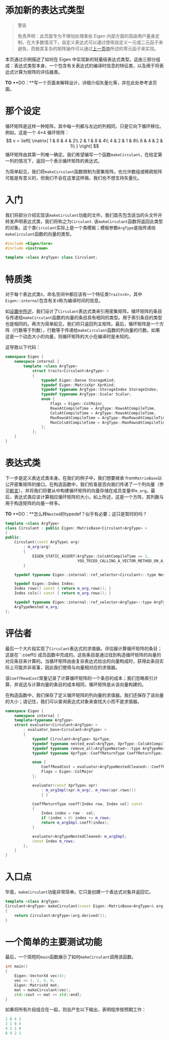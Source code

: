 # 添加新的表达式类型

> 警告
>
> 免责声明：此页面专为不惧怕处理某些 Eigen 内部方面的高级用户量身定制。在大多数情况下，自定义表达式可以通过使用自定义一元或二元函子来避免，而极其复杂的矩阵操作可以通过[上一页中](https://eigen.tuxfamily.org/dox/TopicCustomizing_NullaryExpr.html)所述的零元函子来实现。

本页通过示例描述了如何在 Eigen 中实现新的轻量级表达式类型。这由三部分组成：表达式类型本身，一个包含有关表达式的编译时信息的特征类，以及用于将表达式计算为矩阵的评估器类。

**TO** **DO：**写一个页面来解释设计，详细介绍矢量化等，并在此处参考该页面。

# 那个设定

循环矩阵是这样一种矩阵，其中每一列都与左边的列相同，只是它向下循环移位。例如，这是一个 4×4 循环矩阵：
$$
v = \left[
\matrix{
  1 & 8 & 4 & 2\\
  2 & 1 & 8 & 4\\
  4 & 2 & 1 & 8\\
  8 & 4 & 2 & 1\\
}
\right]
$$
循环矩阵由其第一列唯一确定。我们希望编写一个函数`makeCirculant`，在给定第一列的情况下，返回一个表示循环矩阵的表达式。

为简单起见，我们将`makeCirculant`函数限制为密集矩阵。也允许数组或稀疏矩阵可能是有意义的，但我们不会在这里这样做。我们也不想支持矢量化。

# 入门

我们将部分介绍实现该`makeCirculant`功能的文件。我们首先包含适当的头文件并转发声明表达式类，我们将称之为`Circulant`. 该`makeCirculant`函数将返回此类型的对象。这个类`Circulant`实际上是一个类模板；模板参数`ArgType`是指传递给`makeCirculant`函数的向量的类型。

```cpp
#include <Eigen/Core>
#include <iostream>
 
template <class ArgType> class Circulant;
```

# 特质类

对于每个表达式类`X`，命名空间中都应该有一个特征类`Traits<X>`，其中`Eigen::internal`包含有关`X`称为编译时间的信息。

如[设置中所述](https://eigen.tuxfamily.org/dox/TopicNewExpressionType.html#TopicSetting)，我们设计了`Circulant`表达式类来引用密集矩阵。循环矩阵的条目与传递给`makeCirculant`函数的向量的条目具有相同的类型。用于索引条目的类型也是相同的。再次为简单起见，我们将只返回列主矩阵。最后，循环矩阵是一个方阵（行数等于列数），行数等于传递给`makeCirculant`函数的列向量的行数。如果这是一个动态大小的向量，则循环矩阵的大小在编译时是未知的。

这导致以下代码：

```cpp
namespace Eigen {
    namespace internal {
        template <class ArgType>
            struct traits<Circulant<ArgType> >
            {
                typedef Eigen::Dense StorageKind;
                typedef Eigen::MatrixXpr XprKind;
                typedef typename ArgType::StorageIndex StorageIndex;
                typedef typename ArgType::Scalar Scalar;
                enum { 
                    Flags = Eigen::ColMajor,
                    RowsAtCompileTime = ArgType::RowsAtCompileTime,
                    ColsAtCompileTime = ArgType::RowsAtCompileTime,
                    MaxRowsAtCompileTime = ArgType::MaxRowsAtCompileTime,
                    MaxColsAtCompileTime = ArgType::MaxRowsAtCompileTime
                };
            };
    }
}
```

# 表达式类

下一步是定义表达式类本身。在我们的例子中，我们想要继承 from`MatrixBase`以公开密集矩阵的接口。在构造函数中，我们检查是否向我们传递了一个列向量（参见[断言](https://eigen.tuxfamily.org/dox/TopicAssertions.html)），并将我们将要从中构建循环矩阵的向量存储在成员变量中`m_arg`。最后，表达式类应该计算相应循环矩阵的大小。如上所述，这是一个方阵，其列数与用于构造矩阵的向量一样多。

**TO** **DO：**怎么样`Nested`的typedef？似乎有必要；这只是暂时的吗？

```cpp
template <class ArgType>
class Circulant : public Eigen::MatrixBase<Circulant<ArgType> >
{
public:
    Circulant(const ArgType& arg)
        : m_arg(arg)
        { 
            EIGEN_STATIC_ASSERT(ArgType::ColsAtCompileTime == 1,
                                YOU_TRIED_CALLING_A_VECTOR_METHOD_ON_A_MATRIX);
        }

    typedef typename Eigen::internal::ref_selector<Circulant>::type Nested; 

    typedef Eigen::Index Index;
    Index rows() const { return m_arg.rows(); }
    Index cols() const { return m_arg.rows(); }

    typedef typename Eigen::internal::ref_selector<ArgType>::type ArgTypeNested;
    ArgTypeNested m_arg;
};
```

# 评估者

最后一个大片段实现了`Circulant`表达式的求值器。评估器计算循环矩阵的条目；这是在``.coeff() 成员函数中完成的。这些条目是通过找到构造循环矩阵的向量的对应条目来计算的。当循环矩阵由由复杂表达式给出的向量构成时，获得此条目实际上可能并非易事，因此我们使用与向量相对应的求值器。

该`CoeffReadCost`常量记录了计算循环矩阵的一个条目的成本；我们忽略索引计算，并说这与计算向量的条目的成本相同，循环矩阵是从该向量构建的。

在构造函数中，我们保存了定义循环矩阵的列向量的求值器。我们还保存了该向量的大小；请记住，我们可以查询表达式对象来查找大小而不是求值器。

```cpp
namespace Eigen {
    namespace internal {
    template<typename ArgType>
    struct evaluator<Circulant<ArgType> >
        : evaluator_base<Circulant<ArgType> >
        {
            typedef Circulant<ArgType> XprType;
            typedef typename nested_eval<ArgType, XprType::ColsAtCompileTime>::type ArgTypeNested;
            typedef typename remove_all<ArgTypeNested>::type ArgTypeNestedCleaned;
            typedef typename XprType::CoeffReturnType CoeffReturnType;

            enum { 
                CoeffReadCost = evaluator<ArgTypeNestedCleaned>::CoeffReadCost,
                Flags = Eigen::ColMajor 
            };

            evaluator(const XprType& xpr)
                : m_argImpl(xpr.m_arg), m_rows(xpr.rows())
                { }

            CoeffReturnType coeff(Index row, Index col) const
            {
                Index index = row - col;
                if (index < 0) index += m_rows;
                return m_argImpl.coeff(index);
            }

            evaluator<ArgTypeNestedCleaned> m_argImpl;
            const Index m_rows;
        };
    }
}
```

# 入口点

毕竟，`makeCirculant`功能非常简单。它只是创建一个表达式对象并返回它。

```cpp
template <class ArgType>
Circulant<ArgType> makeCirculant(const Eigen::MatrixBase<ArgType>& arg)
{
	return Circulant<ArgType>(arg.derived());
}
```

# 一个简单的主要测试功能

最后，一个简短的`main`函数展示了如何`makeCirculant`调用该函数。

```cpp
int main()
{
    Eigen::VectorXd vec(4);
    vec << 1, 2, 4, 8;
    Eigen::MatrixXd mat;
    mat = makeCirculant(vec);
    std::cout << mat << std::endl;
}
```

如果将所有片段组合在一起，则会产生以下输出，表明程序按预期工作：

```cpp
1 8 4 2
2 1 8 4
4 2 1 8
8 4 2 1
```

 